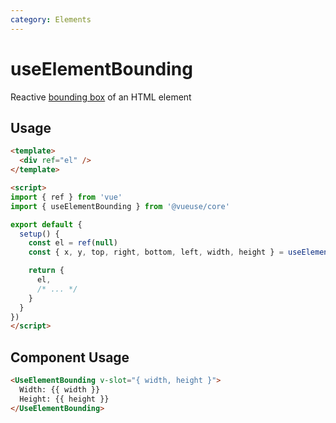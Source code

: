 ```yaml
---
category: Elements
---
```


# useElementBounding

Reactive [bounding box](https://developer.mozilla.org/en-US/docs/Web/API/Element/getBoundingClientRect) of an HTML element

## Usage

```html
<template>
  <div ref="el" />
</template>

<script>
import { ref } from 'vue'
import { useElementBounding } from '@vueuse/core'

export default {
  setup() {
    const el = ref(null)
    const { x, y, top, right, bottom, left, width, height } = useElementBounding(el)

    return {
      el,
      /* ... */
    }
  }
})
</script>
```

## Component Usage

```html
<UseElementBounding v-slot="{ width, height }">
  Width: {{ width }}
  Height: {{ height }}
</UseElementBounding>
```
